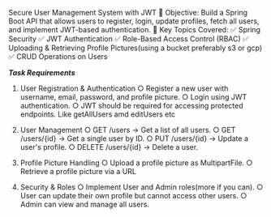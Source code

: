 Secure User Management System with JWT
🔹 Objective: Build a Spring Boot API that allows users to register, login, update profiles,
fetch all users, and implement JWT-based authentication.
🔹 Key Topics Covered:
✅ Spring Security
✅ JWT Authentication
✅ Role-Based Access Control (RBAC)
✅ Uploading & Retrieving Profile Pictures(using a bucket preferably s3 or gcp)
✅ CRUD Operations on Users


***Task Requirements***

1. User Registration & Authentication
   ○ Register a new user with username, email, password, and profile
   picture.
   ○ Login using JWT authentication.
   ○ JWT should be required for accessing protected endpoints. Like getAllUsers amd
   editUsers etc

2. User Management
   ○ GET /users → Get a list of all users.
   ○ GET /users/{id} → Get a single user by ID.
   ○ PUT /users/{id} → Update a user's profile.
   ○ DELETE /users/{id} → Delete a user.

3. Profile Picture Handling
   ○ Upload a profile picture as MultipartFile.
   ○ Retrieve a profile picture via a URL

4. Security & Roles
   ○ Implement User and Admin roles(more if you can).
   ○ User can update their own profile but cannot access other users.
   ○ Admin can view and manage all users.